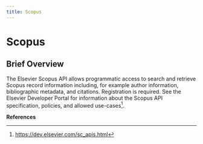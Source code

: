 ```yaml
---
title: Scopus
---
```


<!--- sectionauthor
Vincent F. Scalfani | vfscalfani@ua.edu>
-->

# Scopus

## Brief Overview

The Elsevier Scopus API allows programmatic access to search and
retrieve Scopus record information including, for example author
information, bibliographic metadata, and citations. Registration is
required. See the Elsevier Developer Portal for information about the
Scopus API specification, policies, and allowed use-cases[^1].

**References**

[^1]: <https://dev.elsevier.com/sc_apis.html>
